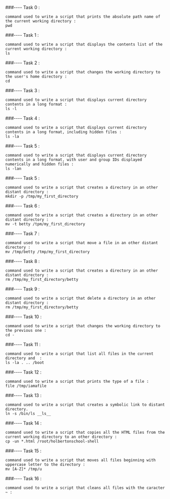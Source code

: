 ###---- Task 0 : 

	command used to write a script that prints the absolute path name of the current working directory : 
	pwd

###---- Task 1 : 

	command used to write a script that displays the contents list of the current working directory :
	ls

###---- Task 2 : 

	command used to write a script that changes the working directory to the user's home directory : 
	cd

###---- Task 3 :

	command used to write a script that displays current directory contents in a long format :  
	ls -l

###---- Task 4 :
	
	command used to write a script that displays current directory contents in a long format, including hidden files :  
	ls -la

###---- Task 5 : 

	command used to write a script that displays current directory contents in a long format, with user and group IDs displayed numerically and hidden files :  
	ls -lan

###---- Task 5 : 

	command used to write a script that creates a directory in an other distant directory :  
	mkdir -p /tmp/my_first_directory


###---- Task 6 :

	command used to write a script that creates a directory in an other distant directory :  
	mv -t betty /tpm/my_first_directory


###---- Task 7 : 

	command used to write a script that move a file in an other distant directory :  	
	mv /tmp/betty /tmp/my_first_directory


###---- Task 8 : 
	
	command used to write a script that creates a directory in an other distant directory :  
	rm /tmp/my_first_directory/betty


###---- Task 9 : 

	command used to write a script that delete a directory in an other distant directory :  
	rm /tmp/my_first_directory/betty

###---- Task 10 : 

	command used to write a script that changes the working directory to the previous one :  
	cd -


###---- Task 11 :

	command used to write a script that list all files in the current directory and  :  
	ls -la . .. /boot


###---- Task 12 : 

	command used to write a script that prints the type of a file : 
	file /tmp/iamafile


###---- Task 13 : 

	command used to write a script that creates a symbolic link to distant directory.
	ln -s /bin/ls __ls__

###---- Task 14 : 

	command used to write a script that copies all the HTML files from the current working directory to an other directory :
	cp -un *.html /root/holbertonschool-shell 

###---- Task 15 : 

	command used to write a script that moves all files beginning with uppercase letter to the directory :
	mv [A-Z]* /tmp/u

###---- Task 16 :

	command used to write a script that cleans all files with the caracter ~ :





